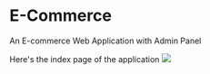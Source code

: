 # E-Commerce
An E-commerce Web Application with Admin Panel

Here's the index page of the application
<img src="https://github.com/shivamvk/E-Commerce/blob/master/images/Screenshot%20(8).png">
